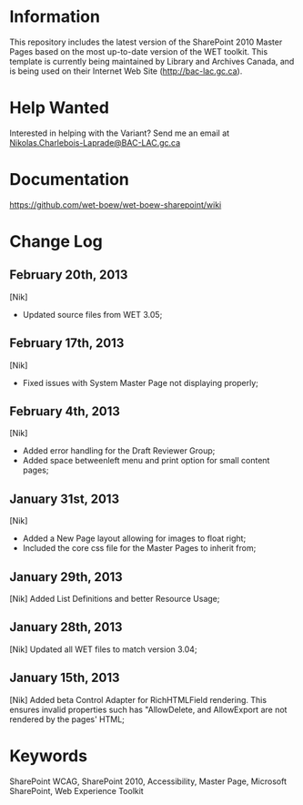 Information
===================
This repository includes the latest version of the SharePoint 2010 Master Pages based on the most up-to-date version of the WET toolkit. This template is currently being maintained by Library and Archives Canada, and is being used on their Internet Web Site (http://bac-lac.gc.ca).

Help Wanted
===================
Interested in helping with the Variant? Send me an email at Nikolas.Charlebois-Laprade@BAC-LAC.gc.ca

Documentation
===================
https://github.com/wet-boew/wet-boew-sharepoint/wiki

Change Log
===================
February 20th, 2013
--------------------
[Nik]
- Updated source files from WET 3.05;

February 17th, 2013
--------------------
[Nik]
- Fixed issues with System Master Page not displaying properly;

February 4th, 2013
--------------------
[Nik]
- Added error handling for the Draft Reviewer Group;
- Added space betweenleft menu and print option for small content pages;

January 31st, 2013
--------------------
[Nik]
- Added a New Page layout allowing for images to float right;
- Included the core css file for the Master Pages to inherit from;

January 29th, 2013
--------------------
[Nik] Added List Definitions and better Resource Usage;

January 28th, 2013
--------------------
[Nik] Updated all WET files to match version 3.04;

January 15th, 2013
--------------------
[Nik] Added beta Control Adapter for RichHTMLField rendering. This ensures invalid properties such has "AllowDelete, and AllowExport are not rendered by the pages' HTML;

Keywords
==================
SharePoint WCAG, SharePoint 2010, Accessibility, Master Page, Microsoft SharePoint, Web Experience Toolkit